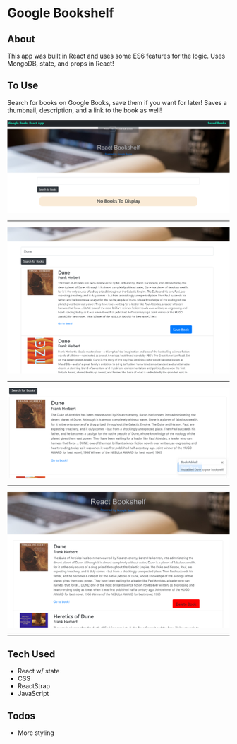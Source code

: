 # Google Bookshelf

## About
This app was built in React and uses some ES6 features for the logic. Uses MongoDB, state, and props in React!


## To Use
Search for books on Google Books, save them if you want for later! Saves a thumbnail, description, and a link to the book as well!

![](screenshots/book-capture1.PNG)
***
![](screenshots/book-capture2.PNG)
***
![](screenshots/book-capture3.PNG)
***
![](screenshots/book-capture4.PNG)
***

## Tech Used
* React w/ state
* CSS
* ReactStrap
* JavaScript

## Todos
- More styling